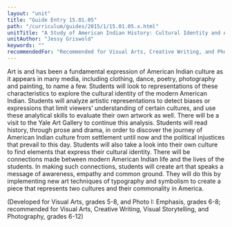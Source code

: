 ```yaml
---
layout: "unit"
title: "Guide Entry 15.01.05"
path: "/curriculum/guides/2015/1/15.01.05.x.html"
unitTitle: "A Study of American Indian History: Cultural Identity and Artistic Expression"
unitAuthor: "Jessy Griswold"
keywords: ""
recommendedFor: "Recommended for Visual Arts, Creative Writing, and Photography, grades 6-12"
---
```

<main>
<p>
Art is and has been a fundamental expression of American Indian culture as it appears in many media, including clothing, dance, poetry, photography and painting, to name a few. Students will look to representations of these characteristics to explore the cultural identity of the modern American Indian. Students will analyze artistic representations to detect biases or expressions that limit viewers’ understanding of certain cultures, and use these analytical skills to evaluate their own artwork as well. There will be a visit to the Yale Art Gallery to continue this analysis. Students will read history, through prose and drama, in order to discover the journey of American Indian culture from settlement until now and the political injustices that prevail to this day. Students will also take a look into their own culture to find elements that express their cultural identity. There will be connections made between modern American Indian life and the lives of the students. In making such connections, students will create art that speaks a message of awareness, empathy and common ground. They will do this by implementing new art techniques of typography and symbolism to create a piece that represents two cultures and their commonality in America.
</p>
<p>
(Developed for Visual Arts, grades 5-8, and Photo I: Emphasis, grades 6-8; recommended for Visual Arts, Creative Writing, Visual Storytelling, and Photography, grades 6-12)
</p>
</main>